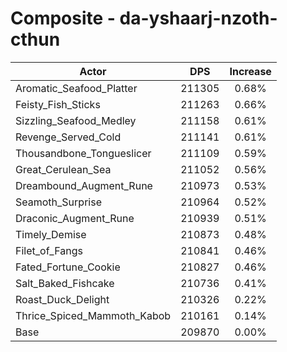 # Composite - da-yshaarj-nzoth-cthun
| Actor | DPS | Increase |
|---|:---:|:---:|
|Aromatic_Seafood_Platter|211305|0.68%|
|Feisty_Fish_Sticks|211263|0.66%|
|Sizzling_Seafood_Medley|211158|0.61%|
|Revenge_Served_Cold|211141|0.61%|
|Thousandbone_Tongueslicer|211109|0.59%|
|Great_Cerulean_Sea|211052|0.56%|
|Dreambound_Augment_Rune|210973|0.53%|
|Seamoth_Surprise|210964|0.52%|
|Draconic_Augment_Rune|210939|0.51%|
|Timely_Demise|210873|0.48%|
|Filet_of_Fangs|210841|0.46%|
|Fated_Fortune_Cookie|210827|0.46%|
|Salt_Baked_Fishcake|210736|0.41%|
|Roast_Duck_Delight|210326|0.22%|
|Thrice_Spiced_Mammoth_Kabob|210161|0.14%|
|Base|209870|0.00%|
